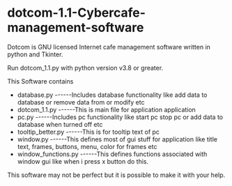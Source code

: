 # dotcom-1.1-Cybercafe-management-software
Dotcom is GNU licensed Internet cafe management software written in python and Tkinter.

Run dotcom_1.1.py with python version v3.8 or greater.

This Software contains
- database.py            ------Includes database functionality like add data to database or remove data from or modify etc
- dotcom_1.1.py          ------This is main file for application application
- pc.py                  ------Includes pc functionality like start pc stop pc or add data to database when turned off etc
- tooltip_better.py      ------This is for tooltip text of pc
- window.py              ------This defines most of gui stuff for application like title text, frames, buttons, menu, color for frames etc
- window_functions.py    ------This defines functions associated with window gui like when i press x button do this.


This software may not be perfect but it is possible to make it with your help.

